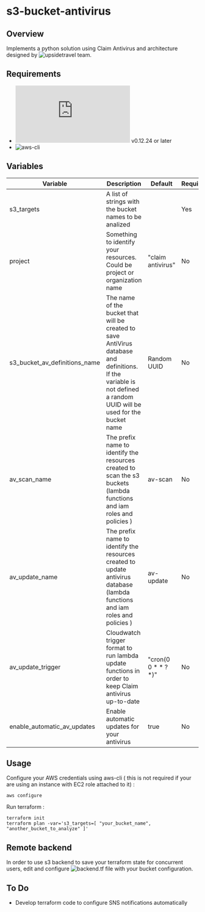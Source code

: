 # s3-bucket-antivirus
## Overview
Implements a python solution using Claim Antivirus and architecture designed by ![upsidetravel team](https://github.com/upsidetravel). 

## Requirements
- ![terraform](https://www.terraform.io/downloads.html) v0.12.24 or later
- ![aws-cli](https://aws.amazon.com/cli/)

## Variables
| Variable | Description | Default | Required |
| --- | --- | --- | --- |
| s3_targets | A list of strings with the bucket names to be analized |  | Yes |
| project | Something to identify your resources. Could be project or organization name | "claim antivirus" | No |
| s3_bucket_av_definitions_name | The name of the bucket that will be created to save AntiVirus database and definitions. If the variable is not defined a random UUID will be used for the bucket name | Random UUID | No |
| av_scan_name | The prefix name to identify the resources created to scan the s3 buckets (lambda functions and iam roles and policies ) | av-scan | No |
| av_update_name | The prefix name to identify the resources created to update antivirus database (lambda functions and iam roles and policies ) | av-update | No |
| av_update_trigger | Cloudwatch trigger format to run lambda update functions in order to keep Claim antivirus up-to-date | "cron(0 0 * * ? *)" | No |
| enable_automatic_av_updates | Enable automatic updates for your antivirus | true | No |

## Usage
Configure your AWS credentials using aws-cli ( this is not required if your are using an instance with EC2 role attached to it) :

```
aws configure
```

Run terraform :
```
terraform init
terraform plan -var='s3_targets=[ "your_bucket_name", "another_bucket_to_analyze" ]' 
```
## Remote backend
In order to use s3 backend to save your terraform state for concurrent users, edit and configure ![backend.tf](/backend.tf) file with your bucket configuration.

## To Do

- Develop terraform code to configure SNS notifications automatically

